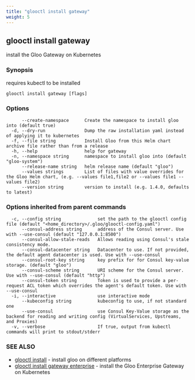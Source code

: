 ```yaml
---
title: "glooctl install gateway"
weight: 5
---
```

## glooctl install gateway

install the Gloo Gateway on Kubernetes

### Synopsis

requires kubectl to be installed

```
glooctl install gateway [flags]
```

### Options

```
      --create-namespace      Create the namespace to install gloo into (default true)
  -d, --dry-run               Dump the raw installation yaml instead of applying it to kubernetes
  -f, --file string           Install Gloo from this Helm chart archive file rather than from a release
  -h, --help                  help for gateway
  -n, --namespace string      namespace to install gloo into (default "gloo-system")
      --release-name string   helm release name (default "gloo")
      --values strings        List of files with value overrides for the Gloo Helm chart, (e.g. --values file1,file2 or --values file1 --values file2)
      --version string        version to install (e.g. 1.4.0, defaults to latest)
```

### Options inherited from parent commands

```
  -c, --config string              set the path to the glooctl config file (default "<home_directory>/.gloo/glooctl-config.yaml")
      --consul-address string      address of the Consul server. Use with --use-consul (default "127.0.0.1:8500")
      --consul-allow-stale-reads   Allows reading using Consul's stale consistency mode.
      --consul-datacenter string   Datacenter to use. If not provided, the default agent datacenter is used. Use with --use-consul
      --consul-root-key string     key prefix for for Consul key-value storage. (default "gloo")
      --consul-scheme string       URI scheme for the Consul server. Use with --use-consul (default "http")
      --consul-token string        Token is used to provide a per-request ACL token which overrides the agent's default token. Use with --use-consul
  -i, --interactive                use interactive mode
      --kubeconfig string          kubeconfig to use, if not standard one
      --use-consul                 use Consul Key-Value storage as the backend for reading and writing config (VirtualServices, Upstreams, and Proxies)
  -v, --verbose                    If true, output from kubectl commands will print to stdout/stderr
```

### SEE ALSO

* [glooctl install](../glooctl_install)	 - install gloo on different platforms
* [glooctl install gateway enterprise](../glooctl_install_gateway_enterprise)	 - install the Gloo Enterprise Gateway on Kubernetes

